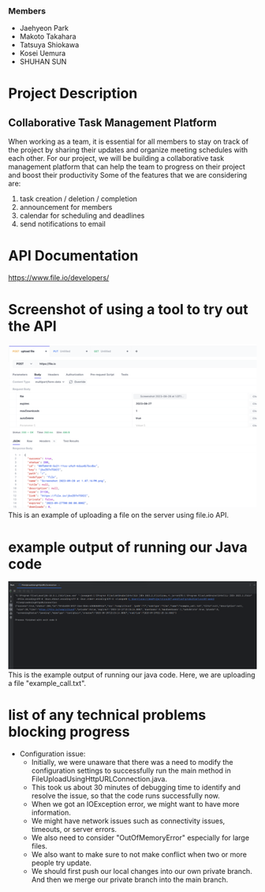 ### Members
- Jaehyeon Park
- Makoto Takahara
- Tatsuya Shiokawa
- Kosei Uemura
- SHUHAN SUN
# Project Description
## Collaborative Task Management Platform
When working as a team, it is essential for all members to stay on track of the project by sharing their updates and organize meeting schedules with each other. 
For our project, we will be building a collaborative task management platform that can help the team to progress on their project and boost their productivity
Some of the features that we are considering are:
1. task creation / deletion / completion 
2. announcement for members 
3. calendar for scheduling and deadlines 
4. send notifications to email

# API Documentation
https://www.file.io/developers/
# Screenshot of using a tool to try out the API
![](hoppscotchScreenshot.png)
This is an example of uploading a file on the server using file.io API.
# example output of running our Java code
![](javaScreenshot.png)
This is the example output of running our java code. Here, we are uploading a file "example_call.txt".
# list of any technical problems blocking progress
- Configuration issue:
    - Initially, we were unaware that there was a need to modify the configuration settings to successfully run the main method in FileUploadUsingHttpURLConnection.java.
    - This took us about 30 minutes of debugging time to identify and resolve the issue, so that the code runs successfully now.
    - When we got an IOException error, we might want to have more information.
    - We might have network issues such as connectivity issues, timeouts, or server errors.
    - We also need to consider "OutOfMemoryError" especially for large files.
    - We also want to make sure to not make conflict when two or more people try update.
    - We should first push our local changes into our own private branch. And then we merge our private branch into the main branch.
